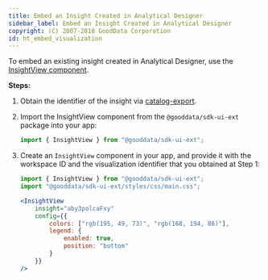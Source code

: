 ```yaml
---
title: Embed an Insight Created in Analytical Designer
sidebar_label: Embed an Insight Created in Analytical Designer
copyright: (C) 2007-2018 GoodData Corporation
id: ht_embed_visualization
---
```


To embed an existing insight created in Analytical Designer, use the [InsightView component](10_vis__insight_view.md).

**Steps:**

1. Obtain the identifier of the insight via [catalog-export](02_start__catalog_export.md).

2. Import the InsightView component from the `@gooddata/sdk-ui-ext` package into your app:
    ```javascript
    import { InsightView } from "@gooddata/sdk-ui-ext";
    ```

3. Create an `InsightView` component in your app, and provide it with the workspace ID and the visualization identifier that you obtained at Step 1:
    ```jsx
    import { InsightView } from "@gooddata/sdk-ui-ext";
    import "@gooddata/sdk-ui-ext/styles/css/main.css";

    <InsightView
        insight="aby3polcaFxy"
        config={{
            colors: ["rgb(195, 49, 73)", "rgb(168, 194, 86)"],
            legend: {
                enabled: true,
                position: "bottom"
            }
        }}
    />
    ```
